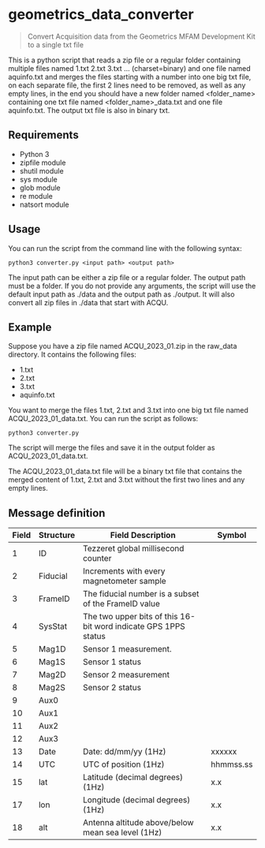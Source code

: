 # geometrics_data_converter

> Convert Acquisition data from the Geometrics MFAM Development Kit to a single txt file

This is a python script that reads a zip file or a regular folder containing multiple files named 1.txt 2.txt 3.txt … (charset=binary) and one file named aquinfo.txt and merges the files starting with a number into one big txt file, on each separate file, the first 2 lines need to be removed, as well as any empty lines, in the end you should have a new folder named <folder_name> containing one txt file named <folder_name>_data.txt and one file aquinfo.txt. The output txt file is also in binary txt.

## Requirements

- Python 3
- zipfile module
- shutil module
- sys module
- glob module
- re module
- natsort module

## Usage

You can run the script from the command line with the following syntax:

`python3 converter.py <input path> <output path>`

The input path can be either a zip file or a regular folder. The output path must be a folder. If you do not provide any arguments, the script will use the default input path as ./data and the output path as ./output. It will also convert all zip files in ./data that start with ACQU.

## Example

Suppose you have a zip file named ACQU_2023_01.zip in the raw_data directory. It contains the following files:

- 1.txt
- 2.txt
- 3.txt
- aquinfo.txt

You want to merge the files 1.txt, 2.txt and 3.txt into one big txt file named ACQU_2023_01_data.txt. You can run the script as follows:

`python3 converter.py`

The script will merge the files and save it in the output folder as ACQU_2023_01_data.txt.

The ACQU_2023_01_data.txt file will be a binary txt file that contains the merged content of 1.txt, 2.txt and 3.txt without the first two lines and any empty lines.

## Message definition

| Field | Structure | Field Description                                               | Symbol    |
|-------|-----------|-----------------------------------------------------------------|-----------|
| 1     | ID        | Tezzeret global millisecond counter                             |           |
| 2     | Fiducial  | Increments with every magnetometer sample                       |           |
| 3     | FrameID   | The fiducial number is a subset of the FrameID value            |           |
| 4     | SysStat   | The two upper bits of this 16-bit word indicate GPS 1PPS status |           |
| 5     | Mag1D     | Sensor 1 measurement.                                           |           |
| 6     | Mag1S     | Sensor 1 status                                                 |           |
| 7     | Mag2D     | Sensor 2 measurement                                            |           |
| 8     | Mag2S     | Sensor 2 status                                                 |           |
| 9     | Aux0      |                                                                 |           |
| 10    | Aux1      |                                                                 |           |
| 11    | Aux2      |                                                                 |           |
| 12    | Aux3      |                                                                 |           |
| 13    | Date      | Date: dd/mm/yy (1Hz)                                            | xxxxxx    |
| 14    | UTC       | UTC of position (1Hz)                                           | hhmmss.ss |
| 15    | lat       | Latitude (decimal degrees) (1Hz)                                | x.x       |
| 17    | lon       | Longitude (decimal degrees) (1Hz)                               | x.x       |
| 18    | alt       | Antenna altitude above/below mean sea level (1Hz)               | x.x       |
